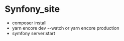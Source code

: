 # Synfony_site

* composer install
* yarn encore dev --watch or yarn encore production
* symfony server:start
